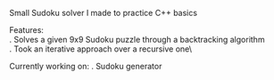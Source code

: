 Small Sudoku solver I made to practice C++ basics

Features:\
. Solves a given 9x9 Sudoku puzzle through a backtracking algorithm\
. Took an iterative approach over a recursive one\

Currently working on:
. Sudoku generator

